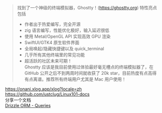 
>找到了一个神级的终端模拟器，Ghostty！(https://ghostty.org) 特性亮点包括
>- 作者出于热爱编写，完全开源
>- zig 语言编写，性能优化极好，输入延迟很低
>- 使用 Metal/OpenGL API 实现高效 GPU 渲染
>- SwiftUI/GTK4 原生软件界面
>- 全局唤起/隐藏快捷键以及 quick_terminal
>- 几乎所有其他终端里的常见功能
>- 超活跃的社区未来可期！  
>Ghostty 应该是我目前使用过体验最好毫无槽点的终端模拟器了，在 GitHub 公开之后不到两周时间就收获了 20k star，目前热度有点高得有点离谱。推荐所有终端用户尤其是 Mac 用户使用！

 https://onani.xlog.app/xlog?locale=zh  
https://github.com/ustclug/Linux101-docs  
分享一个文档  
[Drizzle ORM - Queries](https://orm.drizzle.team/docs/perf-queries#prepared-statement)
